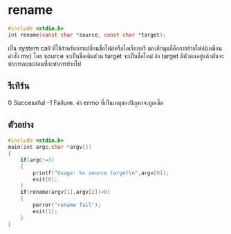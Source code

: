 # rename
``` c
#include <stdio.h>
int rename(const char *source, const char *target);
```
เป็น system call ที่ใช้สำหรับการเปลี่ยนชื่อไฟล์หรือไดเร็กทอรี มองอีกมุมก็คือการย้ายไฟล์(เหมือนคำสั่ง mv) โดย source จะเป็นชื่อเดิมส่วน target จะเป็นชื่อใหม่ ถ้า target มีตัวตนอยู่แล้วมันจะทำการลบซะก่อนที่จะทำการย้ายไป
## รีเทิร์น
0   Successful 
-1   Failure. ค่า errno ที่เป็นเหตุของปัญหาจะถูกเซ็ต 

## ตัวอย่าง
``` c
#include <stdio.h>
main(int argc,char *argv[])
{
	if(argc!=3)
	{	
		printf("Usage: %s source target\n",argv[0]);
		exit(0);
	}
	if(rename(argv[1],argv[2])<0)
	{
		perror("rename fail");
		exit(1);
	}
}
```
